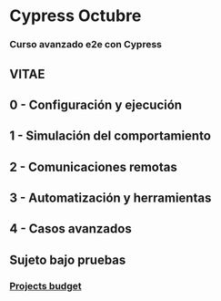 # Cypress Octubre

### Curso avanzado e2e con Cypress

## VITAE

## 0 - Configuración y ejecución

## 1 - Simulación del comportamiento

## 2 - Comunicaciones remotas

## 3 - Automatización y herramientas

## 4 - Casos avanzados

## Sujeto bajo pruebas

### [Projects budget](https://angularbuilders.github.io/angular-budget/)